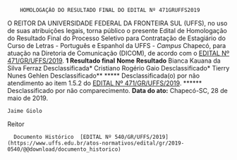         HOMOLOGAÇÃO DO RESULTADO FINAL DO EDITAL Nº 471GRUFFS2019  

 O REITOR DA UNIVERSIDADE FEDERAL DA FRONTEIRA SUL (UFFS), no uso de suas atribuições legais, torna público o presente Edital de Homologação do Resultado Final do Processo Seletivo para Contratação de Estagiário do Curso de Letras - Português e Espanhol da UFFS - *Campus*  Chapecó, para atuação na Diretoria de Comunicação (DICOM), de acordo com o [EDITAL Nº 471/GR/UFFS/2019](https://www.uffs.edu.br/atos-normativos/edital/gr/2019-0471).  **1 Resultado final**      **Nome**   **Resultado**     Bianca Kauana da Silva Ferraz   Desclassificada*     Cristiano Rogério Gaio   Desclassificado*     Tierry Nunes Gehlen   Desclassificado**     *****  Desclassificada(o) por não atendimento ao item 1.5.2 do [EDITAL Nº 471/GR/UFFS/2019](https://www.uffs.edu.br/atos-normativos/edital/gr/2019-0471). ******  Desclassificado por não comparecimento.      **Data do ato:** Chapecó-SC, 28 de maio de 2019.   
 

    Jaime Giolo   
 Reitor 

      Documento Histórico  [EDITAL Nº 540/GR/UFFS/2019](https://www.uffs.edu.br/atos-normativos/edital/gr/2019-0540/@@download/documento_historico)     
      